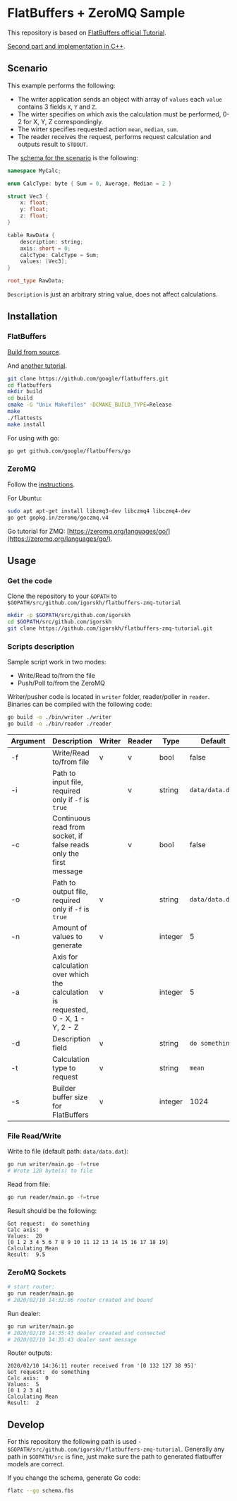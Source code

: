 # FlatBuffers + ZeroMQ Sample

This repository is based on [FlatBuffers official Tutorial](https://google.github.io/flatbuffers/flatbuffers_guide_tutorial.html).

[Second part and implementation in C++](https://github.com/igorskh/flatbuffers-zmq-tutorial-cpp).

## Scenario

This example performs the following:
* The writer application sends an object with array of `values` each `value` contains 3 fields `X`, `Y` and `Z`. 
* The wirter specifies on which axis the calculation must be performed, 0-2 for X, Y, Z correspondingly.
* The wirter specifies requested action `mean`, `median`, `sum`.
* The reader receives the request, performs request calculation and outputs result to `STDOUT`. 

The [schema for the scenario](schema.fbs) is the following:
```cpp
namespace MyCalc;

enum CalcType: byte { Sum = 0, Average, Median = 2 }

struct Vec3 {
    x: float;
    y: float;
    z: float;
}

table RawData {
    description: string;
    axis: short = 0;
    calcType: CalcType = Sum; 
    values: [Vec3];
}

root_type RawData;
```

`Description` is just an arbitrary string value, does not affect calculations.

## Installation
### FlatBuffers
[Build from source](https://google.github.io/flatbuffers/flatbuffers_guide_building.html).

And [another tutorial](https://rwinslow.com/posts/how-to-install-flatbuffers/).
```bash
git clone https://github.com/google/flatbuffers.git
cd flatbuffers
mkdir build
cd build
cmake -G "Unix Makefiles" -DCMAKE_BUILD_TYPE=Release
make
./flattests
make install
```

For using with go:
```bash
go get github.com/google/flatbuffers/go
```

### ZeroMQ
Follow the [instructions](https://zeromq.org/download/#linux).

For Ubuntu:
```bash
sudo apt apt-get install libzmq3-dev libczmq4 libczmq4-dev
go get gopkg.in/zeromq/goczmq.v4
```

Go tutorial for ZMQ: [https://zeromq.org/languages/go/](https://zeromq.org/languages/go/).

## Usage 
### Get the code
Clone the repository to your `GOPATH` to `$GOPATH/src/github.com/igorskh/flatbuffers-zmq-tutorial`
```bash
mkdir -p $GOPATH/src/github.com/igorskh
cd $GOPATH/src/github.com/igorskh
git clone https://github.com/igorskh/flatbuffers-zmq-tutorial.git
```

### Scripts description

Sample script work in two modes:
* Write/Read to/from the file
* Push/Poll to/from the ZeroMQ 

Writer/pusher code is located in `writer` folder, reader/poller in `reader`. Binaries can be compiled with the following code:
```bash
go build -o ./bin/writer ./writer
go build -o ./bin/reader ./reader
```

Argument  | Description | Writer | Reader | Type | Default | Options
--- | --- | --- | --- | ---  | --- | ---
-f | Write/Read to/from file | v | v | bool | false | {true, false}
-i | Path to input file, required only if `-f` is `true` |  | v | string | `data/data.dat` | 
-c | Continuous read from socket, if false reads only the first message  |  | v | bool | false | {true, false}
-o | Path to output file, required only if `-f` is `true` | v |  | string | `data/data.dat` | 
-n | Amount of values to generate | v |  | integer | 5 | 
-a | Axis for calculation over which the calculation is requested, 0 - X, 1 - Y, 2 - Z | v |  | integer | 5 | {0,1,2}
-d | Description field | v |  | string | `do something` | 
-t | Calculation type to request | v |  | string | `mean` |  {mean, median, sum}
-s | Builder buffer size for FlatBuffers | v |  | integer | 1024 |  

### File Read/Write
Write to file (default path: `data/data.dat`):
```bash
go run writer/main.go -f=true
# Wrote 128 byte(s) to file
```

Read from file:
```bash
go run reader/main.go -f=true
```
Result should be the following:
```text
Got request:  do something
Calc axis:  0
Values:  20
[0 1 2 3 4 5 6 7 8 9 10 11 12 13 14 15 16 17 18 19]
Calculating Mean
Result:  9.5
```

### ZeroMQ Sockets
```bash
# start router:
go run reader/main.go
# 2020/02/10 14:32:06 router created and bound
```

Run dealer:
```bash
go run writer/main.go
# 2020/02/10 14:35:43 dealer created and connected
# 2020/02/10 14:35:43 dealer sent message
```

Router outputs:
```text
2020/02/10 14:36:11 router received from '[0 132 127 38 95]' 
Got request:  do something
Calc axis:  0
Values:  5
[0 1 2 3 4]
Calculating Mean
Result:  2
```

## Develop
For this repository the following path is used - `$GOPATH/src/github.com/igorskh/flatbuffers-zmq-tutorial`. Generally any path in `$GOPATH/src` is fine, just make sure the path to generated flatbuffer models are correct.

If you change the schema, generate Go code:
```bash
flatc --go schema.fbs
```